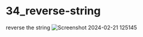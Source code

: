 # 34_reverse-string
 reverse the string
![Screenshot 2024-02-21 125145](https://github.com/Jeel1312/34_reverse-string/assets/153166867/1e946efb-6e03-4101-8cba-1730f0320dd5)
